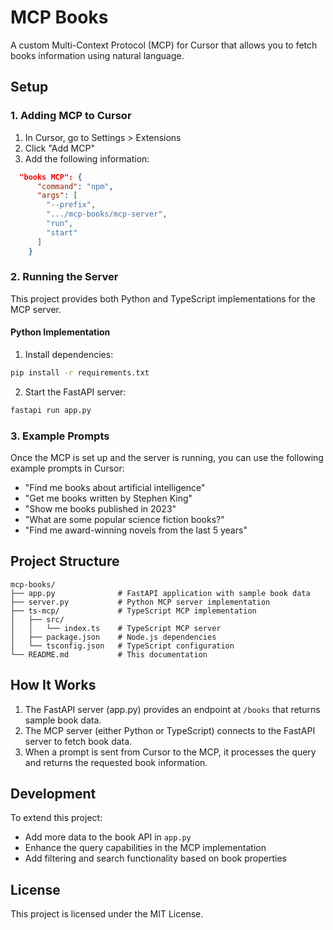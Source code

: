# MCP Books

A custom Multi-Context Protocol (MCP) for Cursor that allows you to fetch books information using natural language.

## Setup

### 1. Adding MCP to Cursor

1. In Cursor, go to Settings > Extensions
2. Click "Add MCP"
3. Add the following information:

```json
  "books MCP": {
      "command": "npm",
      "args": [
        "--prefix",
        ".../mcp-books/mcp-server",
        "run",
        "start"
      ]
    }
```

### 2. Running the Server

This project provides both Python and TypeScript implementations for the MCP server.

#### Python Implementation

1. Install dependencies:
```bash
pip install -r requirements.txt   
```

2. Start the FastAPI server:
```bash
fastapi run app.py
```

### 3. Example Prompts

Once the MCP is set up and the server is running, you can use the following example prompts in Cursor:

- "Find me books about artificial intelligence"
- "Get me books written by Stephen King"
- "Show me books published in 2023"
- "What are some popular science fiction books?"
- "Find me award-winning novels from the last 5 years"

## Project Structure

```
mcp-books/
├── app.py              # FastAPI application with sample book data
├── server.py           # Python MCP server implementation
├── ts-mcp/             # TypeScript MCP implementation
│   ├── src/
│   │   └── index.ts    # TypeScript MCP server
│   ├── package.json    # Node.js dependencies
│   └── tsconfig.json   # TypeScript configuration
└── README.md           # This documentation
```

## How It Works

1. The FastAPI server (app.py) provides an endpoint at `/books` that returns sample book data.
2. The MCP server (either Python or TypeScript) connects to the FastAPI server to fetch book data.
3. When a prompt is sent from Cursor to the MCP, it processes the query and returns the requested book information.

## Development

To extend this project:
- Add more data to the book API in `app.py`
- Enhance the query capabilities in the MCP implementation
- Add filtering and search functionality based on book properties

## License

This project is licensed under the MIT License. 